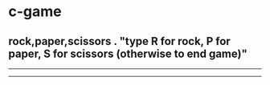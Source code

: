 # c-game
rock,paper,scissors .
"type R for rock, P for paper, S for scissors (otherwise  to end game)"
----------------------------------------------------------------------
_______________________________________________________________________
________________________________________________________________

